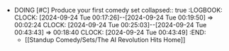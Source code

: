 - DOING [#C] Produce your first comedy set
  collapsed:: true
  :LOGBOOK:
  CLOCK: [2024-09-24 Tue 00:17:26]--[2024-09-24 Tue 00:19:50] =>  00:02:24
  CLOCK: [2024-09-24 Tue 00:25:03]--[2024-09-24 Tue 00:43:43] =>  00:18:40
  CLOCK: [2024-09-24 Tue 00:43:49]
  :END:
	- [[Standup Comedy/Sets/The AI Revolution Hits Home]]